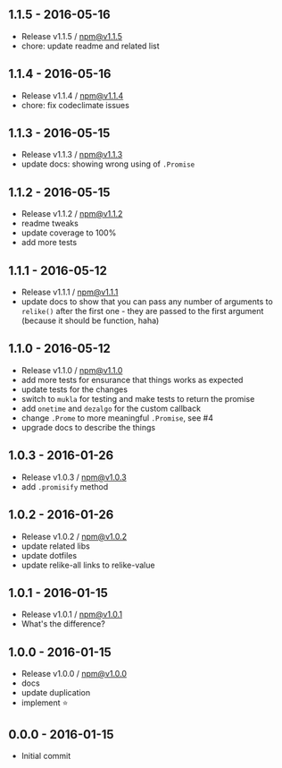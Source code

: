 

## 1.1.5 - 2016-05-16
- Release v1.1.5 / npm@v1.1.5
- chore: update readme and related list

## 1.1.4 - 2016-05-16
- Release v1.1.4 / npm@v1.1.4
- chore: fix codeclimate issues

## 1.1.3 - 2016-05-15
- Release v1.1.3 / npm@v1.1.3
- update docs: showing wrong using of `.Promise`

## 1.1.2 - 2016-05-15
- Release v1.1.2 / npm@v1.1.2
- readme tweaks
- update coverage to 100%
- add more tests

## 1.1.1 - 2016-05-12
- Release v1.1.1 / npm@v1.1.1
- update docs to show that you can pass any number of arguments to `relike()` after the first one - they are passed to the first argument (because it should be function, haha)

## 1.1.0 - 2016-05-12
- Release v1.1.0 / npm@v1.1.0
- add more tests for ensurance that things works as expected
- update tests for the changes
- switch to `mukla` for testing and make tests to return the promise
- add `onetime` and `dezalgo` for the custom callback
- change `.Prome` to more meaningful `.Promise`, see #4
- upgrade docs to describe the things

## 1.0.3 - 2016-01-26
- Release v1.0.3 / npm@v1.0.3
- add `.promisify` method

## 1.0.2 - 2016-01-26
- Release v1.0.2 / npm@v1.0.2
- update related libs
- update dotfiles
- update relike-all links to relike-value

## 1.0.1 - 2016-01-15
- Release v1.0.1 / npm@v1.0.1
- What's the difference?

## 1.0.0 - 2016-01-15
- Release v1.0.0 / npm@v1.0.0
- docs
- update duplication
- implement :star:

## 0.0.0 - 2016-01-15
- Initial commit